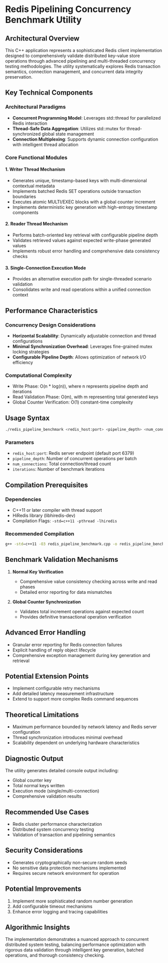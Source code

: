 # Redis Pipelining Concurrency Benchmark Utility

## Architectural Overview

This C++ application represents a sophisticated Redis client implementation designed to comprehensively validate distributed key-value store operations through advanced pipelining and multi-threaded concurrency testing methodologies. The utility systematically explores Redis transaction semantics, connection management, and concurrent data integrity preservation.

## Key Technical Components

### Architectural Paradigms
- **Concurrent Programming Model**: Leverages std::thread for parallelized Redis interaction
- **Thread-Safe Data Aggregation**: Utilizes std::mutex for thread-synchronized global state management
- **Connection Multiplexing**: Supports dynamic connection configuration with intelligent thread allocation

### Core Functional Modules

#### 1. Writer Thread Mechanism
- Generates unique, timestamp-based keys with multi-dimensional contextual metadata
- Implements batched Redis SET operations outside transaction boundaries
- Executes atomic MULTI/EXEC blocks with a global counter increment
- Implements deterministic key generation with high-entropy timestamp components

#### 2. Reader Thread Mechanism
- Performs batch-oriented key retrieval with configurable pipeline depth
- Validates retrieved values against expected write-phase generated values
- Implements robust error handling and comprehensive data consistency checks

#### 3. Single-Connection Execution Mode
- Provides an alternative execution path for single-threaded scenario validation
- Consolidates write and read operations within a unified connection context

## Performance Characteristics

### Concurrency Design Considerations
- **Horizontal Scalability**: Dynamically adjustable connection and thread configurations
- **Minimal Synchronization Overhead**: Leverages fine-grained mutex locking strategies
- **Configurable Pipeline Depth**: Allows optimization of network I/O efficiency

### Computational Complexity
- Write Phase: O(n * log(n)), where n represents pipeline depth and iterations
- Read Validation Phase: O(m), with m representing total generated keys
- Global Counter Verification: O(1) constant-time complexity

## Usage Syntax

```bash
./redis_pipeline_benchmark <redis_host:port> <pipeline_depth> <num_connections> <iterations>
```

### Parameters
- `redis_host:port`: Redis server endpoint (default port 6379)
- `pipeline_depth`: Number of concurrent operations per batch
- `num_connections`: Total connection/thread count
- `iterations`: Number of benchmark iterations

## Compilation Prerequisites

### Dependencies
- C++11 or later compiler with thread support
- HiRedis library (libhiredis-dev)
- Compilation Flags: `-std=c++11 -pthread -lhiredis`

### Recommended Compilation
```bash
g++ -std=c++11 -O3 redis_pipeline_benchmark.cpp -o redis_pipeline_benchmark -pthread -lhiredis
```

## Benchmark Validation Mechanisms

1. **Normal Key Verification**
   - Comprehensive value consistency checking across write and read phases
   - Detailed error reporting for data mismatches

2. **Global Counter Synchronization**
   - Validates total increment operations against expected count
   - Provides definitive transactional operation verification

## Advanced Error Handling

- Granular error reporting for Redis connection failures
- Explicit handling of reply object lifecycle
- Comprehensive exception management during key generation and retrieval

## Potential Extension Points

- Implement configurable retry mechanisms
- Add detailed latency measurement infrastructure
- Extend to support more complex Redis command sequences

## Theoretical Limitations

- Maximum performance bounded by network latency and Redis server configuration
- Thread synchronization introduces minimal overhead
- Scalability dependent on underlying hardware characteristics

## Diagnostic Output

The utility generates detailed console output including:
- Global counter key
- Total normal keys written
- Execution mode (single/multi-connection)
- Comprehensive validation results

## Recommended Use Cases

- Redis cluster performance characterization
- Distributed system concurrency testing
- Validation of transaction and pipelining semantics

## Security Considerations

- Generates cryptographically non-secure random seeds
- No sensitive data protection mechanisms implemented
- Requires secure network environment for operation

## Potential Improvements

1. Implement more sophisticated random number generation
2. Add configurable timeout mechanisms
3. Enhance error logging and tracing capabilities

## Algorithmic Insights

The implementation demonstrates a nuanced approach to concurrent distributed system testing, balancing performance optimization with rigorous data validation through intelligent key generation, batched operations, and thorough consistency checking.
